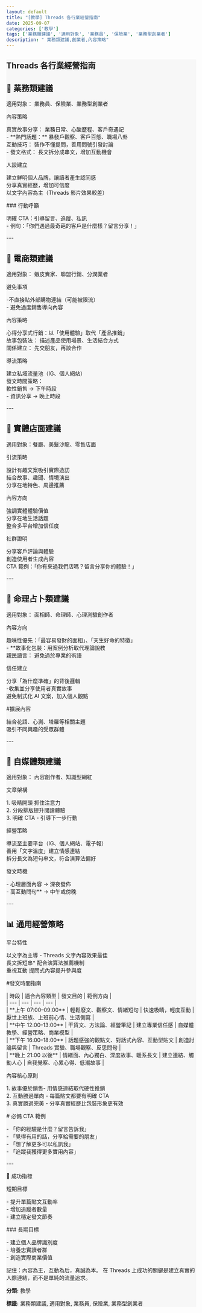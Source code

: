 ```yaml
---
layout: default
title: "[教學] Threads 各行業經營指南"
date: 2025-09-07
categories: ['教學']
tags: ['業務類建議', '適用對象', '業務員', '保險業', '業務型創業者']
description: " 業務類建議,創業者,內容策略"
---
```

<section class="card-section" style="background:#f7f7f7;">
    <h1>Threads 各行業經營指南</h1>
    <h2> 🏢 業務類建議</h2>
<p>適用對象： 業務員、保險業、業務型創業者</p>
<p>內容策略</p>
<p>真實故事分享： 業務日常、心酸歷程、客戶奇遇記<br>- **熱門話題：** 暴發戶觀察、客戶百態、職場八卦<br>互動技巧： 裝作不懂提問，善用問號引發討論<br>- 發文格式： 長文拆分成串文，增加互動機會</p>
<p>人設建立</p>
<p>建立鮮明個人品牌，讓讀者產生認同感<br>分享真實經歷，增加可信度<br> 以文字內容為主（Threads 影片效果較差）</p>
<p>### 行動呼籲</p>
<p> 明確 CTA：引導留言、追蹤、私訊<br>- 例句：「你們遇過最奇葩的客戶是什麼樣？留言分享！」</p>
<p>---</p>
<h2>🛒 電商類建議</h2>
<p>適用對象： 蝦皮賣家、聯盟行銷、分潤業者</p>
<p>避免事項</p>
<p>-不直接貼外部購物連結（可能被限流）<br>- 避免過度銷售導向內容</p>
<p>內容策略</p>
<p>心得分享式行銷：以「使用體驗」取代「產品推銷」<br>故事包裝法： 描述產品使用場景、生活結合方式<br>關係建立： 先交朋友，再談合作</p>
<p>導流策略</p>
<p>建立私域流量池（IG、個人網站）<br>發文時間策略：<br>    軟性銷售 → 下午時段<br>    - 資訊分享 → 晚上時段</p>
<p>---</p>
<h2>🏪 實體店面建議</h2>
<p>適用對象：餐廳、美髮沙龍、零售店面</p>
<p>引流策略</p>
<p> 設計有趣文案吸引實際造訪<br> 結合故事、趣聞、情境演出<br>分享在地特色、周邊推薦</p>
<p>內容方向</p>
<p>強調實體體驗價值<br>分享在地生活話題<br>整合多平台增加信任度</p>
<p>社群證明</p>
<p>分享客戶評論與體驗<br>創造使用者生成內容<br> CTA 範例：「你有來過我們店嗎？留言分享你的體驗！」</p>
<p>---</p>
<h2>🔮 命理占卜類建議</h2>
<p>適用對象： 面相師、命理師、心理測驗創作者</p>
<p>內容方向</p>
<p>趣味性優先：「最容易發財的面相」、「天生好命的特徵」<br>- **故事化包裝：用案例分析取代理論說教<br>親民語言： 避免過於專業的術語</p>
<p>信任建立</p>
<p>分享「為什麼準確」的背後邏輯<br>-收集並分享使用者真實故事<br>避免制式化 AI 文案，加入個人觀點</p>
<p>#擴展內容</p>
<p>結合花語、心測、塔羅等相關主題<br>吸引不同興趣的受眾群體</p>
<p>---</p>
<h2>📝 自媒體類建議</h2>
<p>適用對象： 內容創作者、知識型網紅</p>
<p>文章架構</p>
<p>1. 吸睛開頭 抓住注意力<br>2. 分段排版提升閱讀體驗<br>3. 明確 CTA - 引導下一步行動</p>
<p>經營策略</p>
<p>導流至主要平台（IG、個人網站、電子報）<br>善用「文字溫度」建立情感連結<br> 拆分長文為短句串文，符合演算法偏好</p>
<p>發文時機</p>
<p>- 心理層面內容 → 深夜發佈<br>- 高互動問句** → 中午或傍晚</p>
<p>---</p>
<h2>📊 通用經營策略</h2>
<p>平台特性</p>
<p>以文字為主導 - Threads 文字內容效果最佳<br>長文拆短串* 配合演算法推薦機制<br>重視互動 提問式內容提升參與度</p>
<p>#發文時間指南</p>
<p>| 時段 | 適合內容類型 | 發文目的 | 範例方向 |<br>| --- | --- | --- | --- |<br>| **上午 07:00–09:00** | 輕鬆廢文、觀察文、情緒短句 | 快速吸睛，輕度互動 | 厭世上班族、上班前心情、生活側寫 |<br>| **中午 12:00–13:00** | 干貨文、方法論、經營筆記 | 建立專業信任感 | 自媒體教學、經營策略、商業模型 |<br>| **下午 16:00–18:00** | 話題感強的觀點文、對話式內容、互動型貼文 | 創造討論與留言 | Threads 實驗、職場觀察、反思問句 |<br>| **晚上 21:00 以後** | 情緒面、內心獨白、深度故事、暖系長文 | 建立連結、觸動人心 | 自我覺察、心累心得、低潮故事 |</p>
<p>內容核心原則</p>
<p>1. 故事優於銷售- 用情感連結取代硬性推銷<br>2. 互動勝過單向 - 每篇貼文都要有明確 CTA<br>3. 真實勝過完美 - 分享真實經歷比包裝形象更有效</p>
<p># 必備 CTA 範例</p>
<p>- 「你的經驗是什麼？留言告訴我」<br>- 「覺得有用的話，分享給需要的朋友」<br>- 「想了解更多可以私訊我」<br>- 「追蹤我獲得更多實用內容」</p>
<p>---</p>
<p> 🎯 成功指標</p>
<p> 短期目標</p>
<p>- 提升單篇貼文互動率<br>- 增加追蹤者數量<br>- 建立穩定發文節奏</p>
<p>### 長期目標</p>
<p>- 建立個人品牌識別度<br>- 培養忠實讀者群<br>- 創造實際商業價值</p>
<p>記住：內容為王，互動為后，真誠為本。 在 Threads 上成功的關鍵是建立真實的人際連結，而不是單純的流量追求。<br>
    <p><strong>分類:</strong> 教學</p>
    <p><strong>標籤:</strong> 業務類建議, 適用對象, 業務員, 保險業, 業務型創業者</p>
</section >

